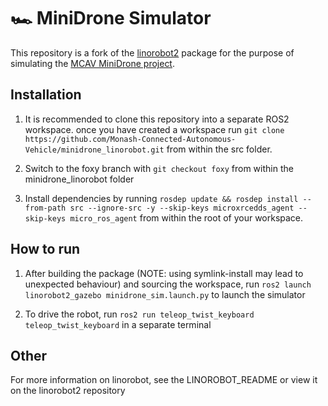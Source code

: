 # 🏎️ MiniDrone Simulator

This repository is a fork of the [linorobot2](https://github.com/linorobot/linorobot2) package for the purpose of simulating the [MCAV MiniDrone project](https://sites.google.com/student.monash.edu/minidrone).

## Installation

1. It is recommended to clone this repository into a separate ROS2 workspace. once you have created a workspace run `git clone https://github.com/Monash-Connected-Autonomous-Vehicle/minidrone_linorobot.git` from within the src folder.

2. Switch to the foxy branch with `git checkout foxy` from within the minidrone_linorobot folder

3. Install dependencies by running `rosdep update && rosdep install --from-path src --ignore-src -y --skip-keys microxrcedds_agent --skip-keys micro_ros_agent` from within the root of your workspace.

## How to run
1. After building the package (NOTE: using symlink-install may lead to unexpected behaviour) and sourcing the workspace, run `ros2 launch linorobot2_gazebo minidrone_sim.launch.py` to launch the simulator

2. To drive the robot, run `ros2 run teleop_twist_keyboard teleop_twist_keyboard` in a separate terminal

## Other
For more information on linorobot, see the LINOROBOT_README or view it on the linorobot2 repository
